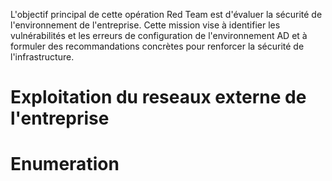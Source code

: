 
L'objectif principal de cette opération Red Team est d'évaluer la sécurité de l'environnement de l'entreprise. Cette mission vise à identifier les vulnérabilités et les erreurs de configuration de l'environnement AD et à formuler des recommandations concrètes pour renforcer la sécurité de l'infrastructure.

# Exploitation du reseaux externe de l'entreprise 
# Enumeration 

